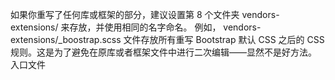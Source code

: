 如果你重写了任何库或框架的部分，建议设置第 8 个文件夹 vendors-extensions/ 来存放，并使用相同的名字命名。
例如， vendors-extensions/_boostrap.scss 文件存放所有重写 Bootstrap 默认 CSS 之后的 CSS 规则。这是为了避免在原库或者框架文件中进行二次编辑——显然不是好方法。
入口文件